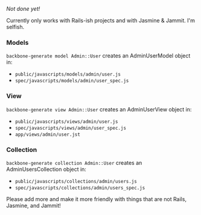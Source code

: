 *Not done yet!*

Currently only works with Rails-ish projects and with Jasmine & Jammit. I'm selfish.

### Models

`backbone-generate model Admin::User` creates an AdminUserModel object in:

* `public/javascripts/models/admin/user.js`
* `spec/javascripts/models/admin/user_spec.js`

### View

`backbone-generate view Admin::User` creates an AdminUserView object in:

* `public/javascripts/views/admin/user.js`
* `spec/javascripts/views/admin/user_spec.js`
* `app/views/admin/user.jst`

### Collection

`backbone-generate collection Admin::User` creates an AdminUsersCollection object in:

* `public/javascripts/collections/admin/users.js`
* `spec/javascripts/collections/admin/users_spec.js`

Please add more and make it more friendly with things that are not Rails, Jasmine, and Jammit!

